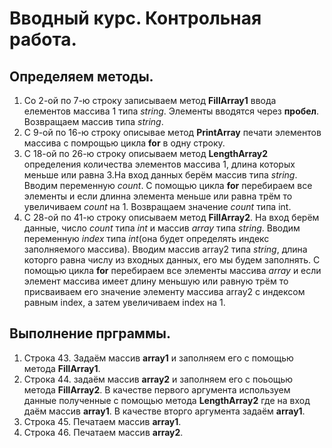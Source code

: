 # Вводный курс. Контрольная работа.
## Определяем методы.
1. Со 2-ой по 7-ю строку записываем метод **FillArray1** ввода елементов массива 1 типа *string*. Элементы вводятся через **пробел**. Возвращаем массив типа *string*.
2. С 9-ой по 16-ю строку описывае метод **PrintArray** печати элементов массива с помрощью цикла **for** в одну строку.
3. С 18-ой по 26-ю строку описываем метод **LengthArray2** определения количества элементов массива 1, длина которых меньше или равна 3.На вход данных берём массив типа *string*. Вводим переменную *count*. С помощью цикла **for** перебираем все элементы и если длинна элемента меньше или равна трём то увеличиваем *count* на 1. Возвращаем значение *count* типа int.
4. С 28-ой по 41-ю строку описываем метод **FillArray2**. На вход берём данные, число *count* типа *int* и массив *array* типа *string*. Вводим переменную *index* типа *int*(она будет определять индекс заполняемого массива). Вводим массив array2 типа *string*, длина которго равна числу из входных данных, его мы будем заполнять. С помощью цикла **for** перебираем все элементы массива *array* и если элемент массива имеет длину меньшую или равную трём то присваиваем его значение элементу массива array2 с индексом равным index, а затем увеличиваем index на 1.
## Выполнение прграммы.
1. Строка 43. Задаём массив **array1** и заполняем его с помощью метода **FillArray1**.
2. Строка 44. задаём массив **array2** и заполняем его с поьощью метода **FillArray2**. В качестве первого аргумента используем данные полученные с помощью метода **LengthArray2** где на вход даём массив **array1**.
В качестве вторго аргумента задаём **array1**.
3. Строка 45. Печатаем массив **array1**.
4. Строка 46. Печатаем массив **array2**.